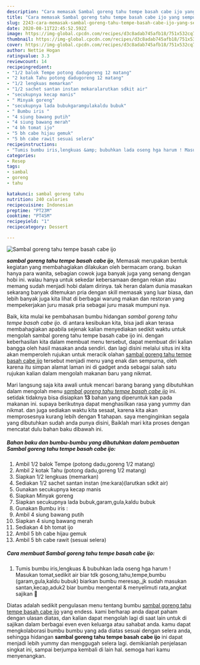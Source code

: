 ```yaml
---
description: "Cara memasak Sambal goreng tahu tempe basah cabe ijo yang sempurna"
title: "Cara memasak Sambal goreng tahu tempe basah cabe ijo yang sempurna"
slug: 2243-cara-memasak-sambal-goreng-tahu-tempe-basah-cabe-ijo-yang-sempurna
date: 2020-08-11T22:45:52.592Z
image: https://img-global.cpcdn.com/recipes/d3c8adab745afb18/751x532cq70/sambal-goreng-tahu-tempe-basah-cabe-ijo-foto-resep-utama.jpg
thumbnail: https://img-global.cpcdn.com/recipes/d3c8adab745afb18/751x532cq70/sambal-goreng-tahu-tempe-basah-cabe-ijo-foto-resep-utama.jpg
cover: https://img-global.cpcdn.com/recipes/d3c8adab745afb18/751x532cq70/sambal-goreng-tahu-tempe-basah-cabe-ijo-foto-resep-utama.jpg
author: Nettie Hogan
ratingvalue: 3.3
reviewcount: 14
recipeingredient:
- "1/2 balok Tempe potong dadugoreng 12 matang"
- "2 kotak Tahu potong dadugoreng 12 matang"
- "1/2 lengkuas memarkan"
- "1/2 sachet santan instan mekaralarutkan sdkit air"
- "secukupnya kecap manis"
- " Minyak goreng"
- "secukupnya lada bubukgaramgulakaldu bubuk"
- " Bumbu iris "
- "4 siung bawang putih"
- "4 siung bawang merah"
- "4 bh tomat ijo"
- "5 bh cabe hijau gemuk"
- "5 bh cabe rawit sesuai selera"
recipeinstructions:
- "Tumis bumbu iris,lengkuas &amp; bubuhkan lada oseng hga harum ! Masukan tomat,sedikit air biar tdk gosong,tahu,tempe,bumbu (garam,gula,kaldu bubuk) biarkan bumbu meresap,,jk sudah masukan santan,kecap,aduk2 biar bumbu mengental &amp; menyelimuti rata,angkat sajikan 🍛"
categories:
- Resep
tags:
- sambal
- goreng
- tahu

katakunci: sambal goreng tahu 
nutrition: 240 calories
recipecuisine: Indonesian
preptime: "PT23M"
cooktime: "PT45M"
recipeyield: "1"
recipecategory: Dessert

---
```



![Sambal goreng tahu tempe basah cabe ijo](https://img-global.cpcdn.com/recipes/d3c8adab745afb18/751x532cq70/sambal-goreng-tahu-tempe-basah-cabe-ijo-foto-resep-utama.jpg)

<b><i>sambal goreng tahu tempe basah cabe ijo</i></b>, Memasak merupakan bentuk kegiatan yang membahagiakan dilakukan oleh bermacam orang. bukan hanya para wanita, sebagian cowok juga banyak juga yang senang dengan hobi ini. walau hanya untuk sekedar kebersamaan dengan rekan atau memang sudah menjadi hobi dalam dirinya. tak heran dalam dunia masakan sekarang banyak ditemukan pria dengan skill memasak yang luar biasa, dan lebih banyak juga kita lihat di berbagai warung makan dan restoran yang mempekerjakan juru masak pria sebagai juru masak mumpuni nya.

Baik, kita mulai ke pembahasan bumbu hidangan <i>sambal goreng tahu tempe basah cabe ijo</i>. di antara kesibukan kita, bisa jadi akan terasa membahagiakan apabila sejenak kalian menyediakan sedikit waktu untuk mengolah sambal goreng tahu tempe basah cabe ijo ini. dengan keberhasilan kita dalam membuat menu tersebut, dapat membuat diri kalian bangga oleh hasil masakan anda sendiri. dan lagi disini melalui situs ini kita akan memperoleh rujukan untuk meracik olahan <u>sambal goreng tahu tempe basah cabe ijo</u> tersebut menjadi menu yang enak dan sempurna, oleh karena itu simpan alamat laman ini di gadget anda sebagai salah satu rujukan kalian dalam mengolah makanan baru yang nikmat.




Mari langsung saja kita awali untuk mencari barang barang yang dibutuhkan dalam mengolah menu <u><i>sambal goreng tahu tempe basah cabe ijo</i></u> ini. setidak tidaknya bisa disiapkan <b>13</b> bahan yang diperuntuk kan pada makanan ini. supaya berikutnya dapat menghasilkan rasa yang yummy dan nikmat. dan juga sediakan waktu kita sesaat, karena kita akan memprosesnya kurang lebih dengan <b>1</b> tahapan. saya menginginkan segala yang dibutuhkan sudah anda punya disini, Baiklah mari kita proses dengan mencatat dulu bahan baku dibawah ini.

<!--inarticleads1-->

##### Bahan baku dan bumbu-bumbu yang dibutuhkan dalam pembuatan Sambal goreng tahu tempe basah cabe ijo:

1. Ambil 1/2 balok Tempe (potong dadu,goreng 1/2 matang)
1. Ambil 2 kotak Tahu (potong dadu,goreng 1/2 matang)
1. Siapkan 1/2 lengkuas (memarkan)
1. Sediakan 1/2 sachet santan instan (me:kara)(larutkan sdkit air)
1. Gunakan secukupnya kecap manis
1. Siapkan  Minyak goreng
1. Siapkan secukupnya lada bubuk,garam,gula,kaldu bubuk
1. Gunakan  Bumbu iris :
1. Ambil 4 siung bawang putih
1. Siapkan 4 siung bawang merah
1. Sediakan 4 bh tomat ijo
1. Ambil 5 bh cabe hijau gemuk
1. Ambil 5 bh cabe rawit (sesuai selera)




<!--inarticleads2-->

##### Cara membuat Sambal goreng tahu tempe basah cabe ijo:

1. Tumis bumbu iris,lengkuas &amp; bubuhkan lada oseng hga harum ! Masukan tomat,sedikit air biar tdk gosong,tahu,tempe,bumbu (garam,gula,kaldu bubuk) biarkan bumbu meresap,,jk sudah masukan santan,kecap,aduk2 biar bumbu mengental &amp; menyelimuti rata,angkat sajikan 🍛




Diatas adalah sedikit pengulasan menu tentang bumbu <u>sambal goreng tahu tempe basah cabe ijo</u> yang endess. kami berharap anda dapat paham dengan ulasan diatas, dan kalian dapat mengolah lagi di saat lain untuk di sajikan dalam berbagai even even keluarga atau sahabat anda. kamu dapat mengkolaborasi bumbu bumbu yang ada diatas sesuai dengan selera anda, sehingga hidangan <b>sambal goreng tahu tempe basah cabe ijo</b> ini dapat menjadi lebih yummy dan menggugah selera lagi. demikianlah penjelasan singkat ini, sampai berjumpa kembali di lain hal. semoga hari kamu menyenangkan.
